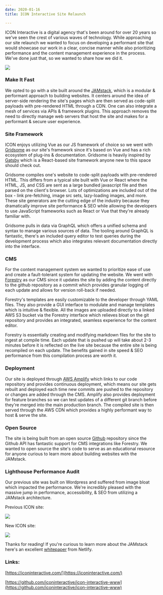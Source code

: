 ```yaml
---
date: 2020-01-16
title: ICON Interactive Site Relaunch

---
```

ICON Interactive is a digital agency that's been around for over 20 years so we've seen the crest of various waves of technology. While approaching our site relaunch we wanted to focus on developing a performant site that would showcase our work in a clear, concise manner while also prioritizing performance and the content management experience in the process. We've done just that, so we wanted to share how we did it.

![](https://s3.amazonaws.com/forestry.iconinteractive.com/Screen_Shot_2020-01-15_at_12.05.33.png)

### Make It Fast

We opted to go with a site built around the [JAMstack](https://jamstack.org/), which is a modular & performant approach to building websites. It centers around the idea of server-side rendering the site's pages which are then served as code-split payloads with pre-rendered HTML through a CDN. One can also integrate a mesh of services via APIs & framework plugins. This approach removes the need to directly manage web servers that host the site and makes for a performant & secure user experience.

### Site Framework

ICON enjoys utilizing Vue as our JS framework of choice so we went with [Gridsome](https://gridsome.org/) as our site's framework since it's based on Vue and has a rich ecosystem of plug-ins & documentation. Gridsome is heavily inspired by [Gatsby](https://www.gatsbyjs.org/) which is a React-based site framework anyone new to this space should check out.

Gridsome compiles one's website to code-split payloads with pre-rendered HTML. This differs from a typical site built with Vue or React where the HTML, JS, and CSS are sent as a large bundled javascript file and then parsed on the client's browser. Lots of optimizations are included out of the box - link pre-fetching, image src sets, lazy-loading images, and more. These site generators are the cutting edge of the industry because they dramatically improve site performance & SEO while allowing the developers to use JavaScript frameworks such as React or Vue that they're already familiar with.

Gridsome pulls in data via GraphQL which offers a unified schema and syntax to manage various sources of data. The tooling around GraphQL is fantastic, there's an included query editor to test queries during the development process which also integrates relevant documentation directly into the interface.

### CMS

For the content management system we wanted to prioritize ease of use and create a fault-tolerant system for updating the website. We went with [Forestry](https://forestry.io/) as our CMS since it updates the site by adding the content directly to the github repository as a commit which provides granular logging of each update and allows for version roll-back if needed.

Forestry's templates are easily customizable to the developer through YAML files. They also provide a GUI interface to modulate and manage templates which is intuitive & flexible. All the images are uploaded directly to a linked AWS S3 bucket via the Forestry interface which relieves bloat on the git repository and provides an integrated, seamless experience for the content editor.

Forestry is essentially creating and modifying markdown files for the site to ingest at compile time. Each update that is pushed up will take about 2-3 minutes before it is reflected on the live site because the entire site is being recompiled on each update. The benefits gained in site speed & SEO performance from this compilation process are worth it.

### Deployment

Our site is deployed through [AWS Amplify](https://aws.amazon.com/amplify/console/) which links to our code repository and provides continuous deployment, which means our site gets rebuilt and deployed each time new commits are pushed to the repository or changes are added through the CMS. Amplify also provides deployment for feature branches so we can test updates of a different git branch before they're merged into the main production branch. The compiled site is then served through the AWS CDN which provides a highly performant way to host & serve the site.

### Open Source

The site is being built from an open source [Github](https://github.com/iconinteractive) repository since the Github API has fantastic support for CMS integrations like Forestry. We wanted to open source the site's code to serve as an educational resource for anyone curious to learn more about building websites with the JAMstack.

### Lighthouse Performance Audit

Our previous site was built on Wordpress and suffered from image bloat which impacted the performance. We're incredibly pleased with the massive jump in performance, accessibility, & SEO from utilizing a JAMstack architecture.

Previous ICON site:

![](https://s3.amazonaws.com/forestry.iconinteractive.com/Screen_Shot_2019-12-05_at_1.54.03_PM.png)

New ICON site:

![](https://s3.amazonaws.com/forestry.iconinteractive.com/Screen_Shot_2020-01-15_at_11.36.35_AM.png)

Thanks for reading! If you're curious to learn more about the JAMstack here's an excellent [whitepaper](https://www.netlify.com/pdf/netlify-whitepaper.pdf) from Netlify.

### Links:

[https://iconinteractive.com/](https://iconinteractive.com/)

[https://github.com/iconinteractive/icon-interactive-www](https://github.com/iconinteractive/icon-interactive-www)
